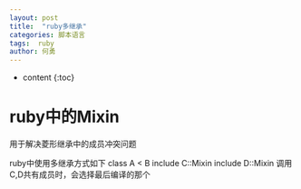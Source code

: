 ```yaml
---
layout: post
title:  "ruby多继承"
categories: 脚本语言
tags:  ruby
author: 何勇
---
```


* content
{:toc}

# ruby中的Mixin
用于解决菱形继承中的成员冲突问题

ruby中使用多继承方式如下
    class A < B
        include C::Mixin
        include D::Mixin
调用C,D共有成员时，会选择最后编译的那个
